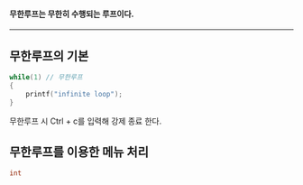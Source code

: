 #### 무한루프는 무한히 수행되는 루프이다. ####
____

## 무한루프의 기본 ##
```c
while(1) // 무한루프
{
	printf("infinite loop");
}
```

무한루프 시 Ctrl + c를 입력해 강제 종료 한다.

## 무한루프를 이용한 메뉴 처리 ##
```c
int 
```